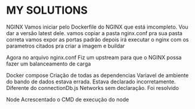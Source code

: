 # MY SOLUTIONS


NGINX
Vamos iniciar pelo Dockerfile do NGINX que está imcompleto.
Vou dar a versão latest dele.
vamos  copiar a pasta nginx.conf pra sua pasta correta
vamos expor as portas padrão
depois irá executar o nginx com os parametros citados pra criar a imagem e buildar

Agora no arquivo nginx.conf 
Fiz um upstream para que o NGINX possa  fazer um balanceamento de carga

Docker compose
Criação de todas as dependencias
Variavel de ambiente do bando de dados estava errada. Estava declarado  incorretamente. Diferente do connectionDb.js
Networks sem declaração. Foi resolvido

Node
Acrescentado o CMD de execução do node







